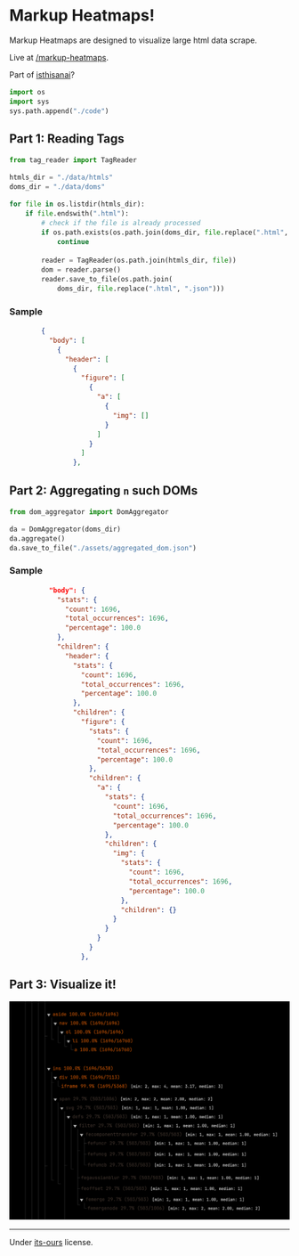 # Markup Heatmaps!

Markup Heatmaps are designed to visualize large html data scrape.

Live at [/markup-heatmaps](https://bharxhav.github.io/markup-heatmaps/).

Part of [isthisanai](https://www.isthisan.ai/b/markup-heatmaps)?



```python
import os
import sys
sys.path.append("./code")
```

## Part 1: Reading Tags



```python
from tag_reader import TagReader
```


```python
htmls_dir = "./data/htmls"
doms_dir = "./data/doms"
```


```python
for file in os.listdir(htmls_dir):
    if file.endswith(".html"):
        # check if the file is already processed
        if os.path.exists(os.path.join(doms_dir, file.replace(".html", ".json"))):
            continue

        reader = TagReader(os.path.join(htmls_dir, file))
        dom = reader.parse()
        reader.save_to_file(os.path.join(
            doms_dir, file.replace(".html", ".json")))
```

### Sample

```json
        {
          "body": [
            {
              "header": [
                {
                  "figure": [
                    {
                      "a": [
                        {
                          "img": []
                        }
                      ]
                    }
                  ]
                },
```


## Part 2: Aggregating `n` such DOMs



```python
from dom_aggregator import DomAggregator
```


```python
da = DomAggregator(doms_dir)
da.aggregate()
da.save_to_file("./assets/aggregated_dom.json")
```

### Sample

```json
          "body": {
            "stats": {
              "count": 1696,
              "total_occurrences": 1696,
              "percentage": 100.0
            },
            "children": {
              "header": {
                "stats": {
                  "count": 1696,
                  "total_occurrences": 1696,
                  "percentage": 100.0
                },
                "children": {
                  "figure": {
                    "stats": {
                      "count": 1696,
                      "total_occurrences": 1696,
                      "percentage": 100.0
                    },
                    "children": {
                      "a": {
                        "stats": {
                          "count": 1696,
                          "total_occurrences": 1696,
                          "percentage": 100.0
                        },
                        "children": {
                          "img": {
                            "stats": {
                              "count": 1696,
                              "total_occurrences": 1696,
                              "percentage": 100.0
                            },
                            "children": {}
                          }
                        }
                      }
                    }
                  },
```


## Part 3: Visualize it!

![sample.png](./assets/sample.png)


---

Under [its-ours](https://its-ours.org) license.

